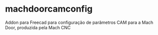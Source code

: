 # machdoorcamconfig
Addon para Freecad para configuração de parâmetros CAM para a Mach Door, produzida pela Mach CNC
